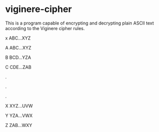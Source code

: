 # viginere-cipher

This is a program capable of encrypting and decrypting plain ASCII text according to the Viginere cipher rules.

x ABC...XYZ

A ABC...XYZ

B BCD...YZA

C CDE...ZAB

.

.

.

X XYZ...UVW

Y YZA...VWX

Z ZAB...WXY


